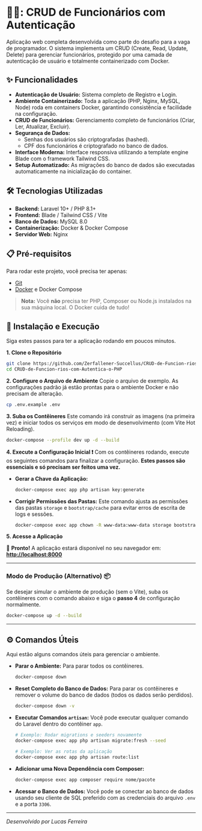 # 👨‍💻: CRUD de Funcionários com Autenticação

Aplicação web completa desenvolvida como parte do desafio para a vaga de programador. O sistema implementa um CRUD (Create, Read, Update, Delete) para gerenciar funcionários, protegido por uma camada de autenticação de usuário e totalmente containerizado com Docker.

## ✨ Funcionalidades

  * **Autenticação de Usuário:** Sistema completo de Registro e Login.
  * **Ambiente Containerizado:** Toda a aplicação (PHP, Nginx, MySQL, Node) roda em containers Docker, garantindo consistência e facilidade na configuração.
  * **CRUD de Funcionários:** Gerenciamento completo de funcionários (Criar, Ler, Atualizar, Excluir).
  * **Segurança de Dados:**
      * Senhas dos usuários são criptografadas (hashed).
      * CPF dos funcionários é criptografado no banco de dados.
  * **Interface Moderna:** Interface responsiva utilizando a template engine Blade com o framework Tailwind CSS.
  * **Setup Automatizado:** As migrações do banco de dados são executadas automaticamente na inicialização do container.

## 🛠️ Tecnologias Utilizadas

  * **Backend:** Laravel 10+ / PHP 8.1+
  * **Frontend:** Blade / Tailwind CSS / Vite
  * **Banco de Dados:** MySQL 8.0
  * **Containerização:** Docker & Docker Compose
  * **Servidor Web:** Nginx

## 📋 Pré-requisitos

Para rodar este projeto, você precisa ter apenas:

  * [Git](https://git-scm.com/)
  * [Docker](https://www.docker.com/products/docker-desktop/) e Docker Compose

> **Nota:** Você **não** precisa ter PHP, Composer ou Node.js instalados na sua máquina local. O Docker cuida de tudo\!

## 🚀 Instalação e Execução

Siga estes passos para ter a aplicação rodando em poucos minutos.

**1. Clone o Repositório**

```bash
git clone https://github.com/Zerfallener-Succellus/CRUD-de-Funcion-rios-com-Autentica-o-PHP
cd CRUD-de-Funcion-rios-com-Autentica-o-PHP
```

**2. Configure o Arquivo de Ambiente**
Copie o arquivo de exemplo. As configurações padrão já estão prontas para o ambiente Docker e não precisam de alteração.

```bash
cp .env.example .env
```

**3. Suba os Contêineres**
Este comando irá construir as imagens (na primeira vez) e iniciar todos os serviços em modo de desenvolvimento (com Vite Hot Reloading).

```bash
docker-compose --profile dev up -d --build
```

**4. Execute a Configuração Inicial ❗**
Com os contêineres rodando, execute os seguintes comandos para finalizar a configuração. **Estes passos são essenciais e só precisam ser feitos uma vez.**

  * **Gerar a Chave da Aplicação:**

    ```bash
    docker-compose exec app php artisan key:generate
    ```

  * **Corrigir Permissões das Pastas:**
    Este comando ajusta as permissões das pastas `storage` e `bootstrap/cache` para evitar erros de escrita de logs e sessões.

    ```bash
    docker-compose exec app chown -R www-data:www-data storage bootstrap/cache
    ```

**5. Acesse a Aplicação**

🎉 **Pronto\!** A aplicação estará disponível no seu navegador em: **[http://localhost:8000](https://www.google.com/search?q=http://localhost:8000)**

-----

### Modo de Produção (Alternativo) 📦

Se desejar simular o ambiente de produção (sem o Vite), suba os contêineres com o comando abaixo e siga o **passo 4** de configuração normalmente.

```bash
docker-compose up -d --build
```

-----

## ⚙️ Comandos Úteis

Aqui estão alguns comandos úteis para gerenciar o ambiente.

  * **Parar o Ambiente:**
    Para parar todos os contêineres.

    ```bash
    docker-compose down
    ```

  * **Reset Completo do Banco de Dados:**
    Para parar os contêineres e remover o volume do banco de dados (todos os dados serão perdidos).

    ```bash
    docker-compose down -v
    ```

  * **Executar Comandos `artisan`:**
    Você pode executar qualquer comando do Laravel dentro do contêiner `app`.

    ```bash
    # Exemplo: Rodar migrations e seeders novamente
    docker-compose exec app php artisan migrate:fresh --seed

    # Exemplo: Ver as rotas da aplicação
    docker-compose exec app php artisan route:list
    ```

  * **Adicionar uma Nova Dependência com Composer:**

    ```bash
    docker-compose exec app composer require nome/pacote
    ```

  * **Acessar o Banco de Dados:**
    Você pode se conectar ao banco de dados usando seu cliente de SQL preferido com as credenciais do arquivo `.env` e a porta `3306`.

-----

*Desenvolvido por Lucas Ferreira*